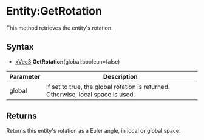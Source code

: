 # Entity:GetRotation

This method retrieves the entity's rotation.

## Syntax

- [xVec3](xVec3.md) **GetRotation**(global:boolean=false)

| Parameter | Description |
| --- | --- |
| global | If set to true, the global rotation is returned. Otherwise, local space is used. |

## Returns

Returns this entity's rotation as a Euler angle, in local or global space.